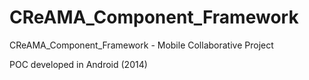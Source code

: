 # CReAMA_Component_Framework
CReAMA_Component_Framework - Mobile Collaborative Project

POC developed in Android (2014)
